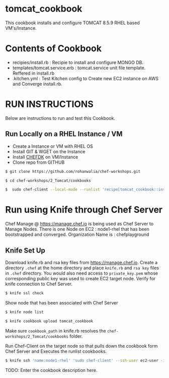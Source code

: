 # tomcat_cookbook
This cookbook installs and configure TOMCAT 8.5.9 RHEL based VM's/Instance.

# Contents of Cookbook
- recipies/install.rb : Recipie to install and configure MONGO DB.
- templates/tomcat.service.erb : tomcat.service unit file template. Reffered in install.rb
- .kitchen.yml : Test Kitchen config to Create new EC2 instance on AWS and Converge install.rb.

# RUN INSTRUCTIONS
Below are instructions to run and test this Cookbook.
## Run Locally on a RHEL Instance / VM
- Create a Instance or VM with RHEL OS
- Install GIT & WGET on the Instance
- Install [CHEFDK](https://downloads.chef.io/chefdk#el) on VM/Instance
- Clone repo from GITHUB

```sh
$ git clone https://github.com/rohanwalia/chef-workshops.git
```
```sh
$ cd chef-workshops/2_Tomcat/cookbooks
```
```sh
$  sudo chef-client --local-mode --runlist 'recipe[tomcat_cookbook::install]'
```
# Run using Knife through Chef Server
Chef Manage @ https://manage.chef.io is being used as Chef Server to Manage Nodes. 
There is one Node on EC2 : node1-rhel that has been bootstrapped and converged. Organization Name is : chefplayground

## Knife Set Up
Download knife.rb and rsa key files from https://manage.chef.io. Create a directory `.chef` at the home directory and place `knife.rb` and `rsa key` files in `.chef` directory. You would also need access to `private_key.pem` whose corresponding public key was used to create EC2 target node.
Verify for knife connection to Chef Server.
```sh
$ knife ssl check
```
Show node that has been associated with Chef Server
```sh
$ knife node list
```
```sh
$ knife cookbook upload tomcat_cookbook
```
Make sure  `cookbook_path` in knife.rb resolves the `chef-workshops/2_Tomcat/cookbooks` folder.

Run Chef-Client on the target node so that pulls down the cookbook form Chef Server and Executes the runlist cookbooks.
```sh
$ knife ssh 'name:node1-rhel' 'sudo chef-client' --ssh-user ec2-user -i <path_to_private_key> --attribute cloud.public_hostname
```





TODO: Enter the cookbook description here.


